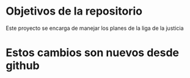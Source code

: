 # Objetivos de la repositorio

Este proyecto se encarga de manejar los planes de la liga de la justicia

# Estos cambios son nuevos desde github
